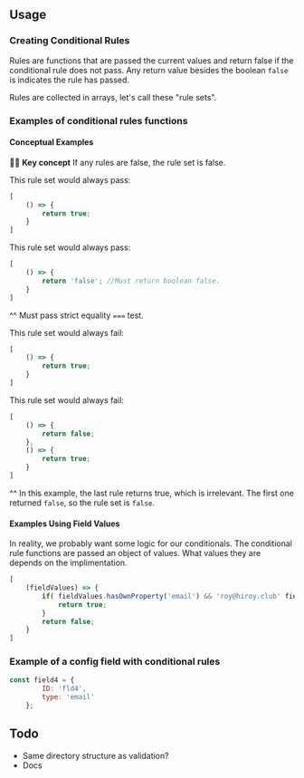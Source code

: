 
## Usage


### Creating  Conditional Rules
Rules are functions that are passed the current values and return false if the conditional rule does not pass. Any return value besides the boolean `false` is indicates the rule has passed.

Rules are collected in arrays, let's call these "rule sets".
### Examples of conditional rules functions

#### Conceptual Examples
👀🌋 **Key concept** If any rules are false, the rule set is false.

This rule set would always pass:
```js
[
    () => {
        return true;
    }
]
```

This rule set would always pass:
```js
[
    () => {
        return 'false'; //Must return boolean false.
    }
]
```

^^ Must pass strict equality `===` test.

This rule set would always fail:

```js
[
    () => {
        return true;
    }
]
```

This rule set would always fail:

```js
[
	() => {
        return false;
    },
    () => {
        return true;
    }
]
```
^^ In this example, the last rule returns true, which is irrelevant. The first one returned `false`, so the rule set is `false`.

#### Examples Using Field Values
In reality, we probably want some logic for our conditionals. The conditional rule functions are passed an object of values. What values they are depends on the implimentation.


```js
[
	(fieldValues) => {
        if( fieldValues.hasOwnProperty('email') && 'roy@hiroy.club' fieldValues.email ){
        	return true;
        }
        return false;
    }
]
```


### Example of a config field with conditional rules


```js
const field4 = {
		ID: 'fld4',
		type: 'email'
	};

```


## Todo
* Same directory structure as validation?
* Docs